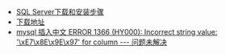 * [SQL Server下载和安装步骤](https://blog.csdn.net/sangjinchao/article/details/62044021)
* [下载地址](https://cloud.tencent.com/developer/news/362415)
* [mysql 插入中文 ERROR 1366 (HY000): Incorrect string value: '\xE7\x8E\x9E\x97' for column  ---  问题未解决](https://blog.csdn.net/tzh476/article/details/52644271)
